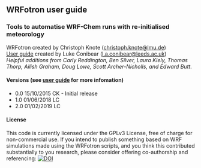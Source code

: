 ## WRFotron user guide
### Tools to automatise WRF-Chem runs with re-initialised meteorology  
WRFotron created by Christoph Knote (christoph.knote@lmu.de)  
[User guide](https://github.com/lukeconibear/wrf-analysis/blob/master/WRFotron/WRFotron_user_guide.md) created by Luke Conibear (l.a.conibear@leeds.ac.uk)  
*Helpful additions from Carly Reddington, Ben Silver, Laura Kiely, Thomas Thorp, Ailish Graham, Doug Lowe, Scott Archer-Nicholls, and Edward Butt.*  
#### Versions (see [user guide](https://github.com/lukeconibear/wrf-analysis/blob/master/WRFotron/WRFotron_user_guide.md) for more infomation)  
- 0.0 15/10/2015 CK - Initial release  
- 1.0 01/06/2018 LC  
- 2.0 01/02/2019 LC  
#### License  
This code is currently licensed under the GPLv3 License, free of charge for non-commercial use. If you intend to publish something based on WRF simulations made using the WRFotron scripts, and you think this contributed substantially to you research, please consider offering co-authorship and referencing: [![DOI](https://zenodo.org/badge/234609545.svg)](https://zenodo.org/badge/latestdoi/234609545)
